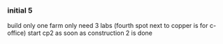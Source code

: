

### initial 5

build only one farm
only need 3 labs (fourth spot next to copper is for c-office)
start cp2 as soon as construction 2 is done
